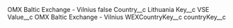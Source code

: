 <?xml version="1.0" encoding="UTF-8"?>
<CustomMetadata xmlns="http://soap.sforce.com/2006/04/metadata" xmlns:xsi="http://www.w3.org/2001/XMLSchema-instance" xmlns:xsd="http://www.w3.org/2001/XMLSchema">
    <label>OMX Baltic Exchange - Vilnius</label>
    <protected>false</protected>
    <values>
        <field>Country__c</field>
        <value xsi:type="xsd:string">Lithuania</value>
    </values>
    <values>
        <field>Key__c</field>
        <value xsi:type="xsd:string">VSE</value>
    </values>
    <values>
        <field>Value__c</field>
        <value xsi:type="xsd:string">OMX Baltic Exchange - Vilnius</value>
    </values>
    <values>
        <field>WEXCountryKey__c</field>
        <value xsi:nil="true"/>
    </values>
    <values>
        <field>countryKey__c</field>
        <value xsi:nil="true"/>
    </values>
</CustomMetadata>
